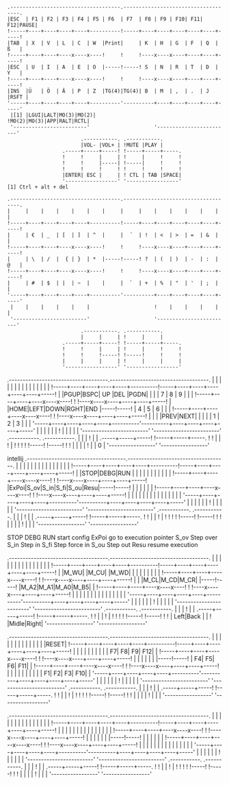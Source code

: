     .------------------------------------.------------------------------------.
    |ESC  | F1 | F2 | F3 | F4 | F5 | F6  | F7  | F8 | F9 | F10| F11| F12|PAUSE|
    !-----+----+----+----+----+----------!-----+----+----+----+----+----+-----!
    |TAB  | X  | V  | L  | C  | W  |Print|     | K  | H  | G  | F  | Q  | ß   |
    !-----+----+----+----x----x----!     !     !----x----x----+----+----+-----!
    |ESC  | U  | I  | A  | E  | O  |-----!-----! S  | N  | R  | T  | D  | Y   |
    !-----+----+----+----x----x----!     !     !----x----x----+----+----+-----!
    |INS  |Ü   | Ö  | Ä  | P  | Z  |TG(4)|TG(4)| B  | M  | ,  | .  | J  |RSFT |
    '-----+----+----+----+----+----------'----------+----+----+----+----+-----'
     |[1] |LGUI|LALT|MO(3)|MO(2)|                   !MO(2)|MO(3)|APP|RALT|RCTL|
     '------------------------'                     '------------------------'
                            .-----------. .-----------.
                            |VOL- |VOL+ | !MUTE |PLAY |
                      .-----+-----+-----! !-----+-----+-----.
                      !     !     |     | !     |     !     !
                      !     !     |-----| !-----|     !     !
                      !     !     !     ! !     !     !     !
                      |ENTER| ESC |     | ! CTL | TAB |SPACE|
                      '-----------------' '-----------------'
    [1] Ctrl + alt + del
 
    .------------------------------------.------------------------------------.
    |     |    |    |    |    |    |     |     |    |    |    |    |    |     |
    !-----+----+----+----+----+----------!-----+----+----+----+----+----+-----!
    |     | €  | _  | [  | ]  | ^  |     |  ´  | !  | <  | >  | =  | &  |     |
    !-----+----+----+----x----x----!     !     !----x----x----+----+----+-----!
    |     | \  | /  |  { | }  | *  |-----!-----! ?  | (  | )  | -  | :  | @   |
    !-----+----+----+----x----x----!     !     !----x----x----+----+----+-----!
    |     | #  | $  | |  | ~  |    |     |  `  | +  | %  | "  | '  | ;  |     |
    '-----+----+----+----+----+----------'----------+----+----+----+----+-----'
     |    |    |    |    |    |                     !    |    |    |    |    |
     '------------------------'                     '------------------------'
                            .-----------. .-----------.
                            |     |     | !     |     |
                      .-----+-----+-----! !-----+-----+-----.
                      !     !     |     | !     |     !     !
                      !     !     !-----! !-----!     !     !
                      |     |     |     | !     |     |     |
                      '-----------------' '-----------------'
 
  .------------------------------------.------------------------------------.
  |     |    |    |    |    |    |     |     |    |    |    |    |    |     |
  !-----+----+----+----+----+----------!-----+----+----+----+----+----+-----!
  |     |PGUP|BSPC| UP |DEL |PGDN|     |     |    |  7 |  8 |  9 |    |     |
  !-----+----+----+----x----x----!     !     !----x----x----+----+----+-----!
  |     |HOME|LEFT|DOWN|RGHT|END |-----!-----!    |  4 |  5 |  6 |    |     |
  !-----+----+----+----x----x----!     !     !----x----x----+----+----+-----!
  |     |    |    |PREV|NEXT|    |     |     |    |  1 |  2 |  3 |    |     |
  '-----+----+----+----+----+----------'----------+----+----+----+----+-----'
   |    |    |    |    |    |                     !    |    |    |    |    |
   '------------------------'                     '------------------------'
                          .-----------. .-----------.
                          |     |     | !     |     |
                    .-----+-----+-----! !-----+-----+-----.
                    !     !     |     | !     |     !     !
                    !     !     !-----! !-----!     !     !
                    |     |     |     | !     |     |  0  |
                    '-----------------' '-----------------'
 
  intellij
  .------------------------------------.------------------------------------.
  |     |    |    |    |    |    |     |     |    |    |    |    |    |     |
  !-----+----+----+----+----+----------!-----+----+----+----+----+----+-----!
  |     |STOP|DEBG|RUN |    |    |     |     |    |    |    |    |    |     |
  !-----+----+----+----x----x----!     !     !----x----x----+----+----+-----!
  |ExPoi|S_ov|S_in|S_fi|S_ou|Resu|-----!-----!    |    |    |    |    |     |
  !-----+----+----+----x----x----!     !     !----x----x----+----+----+-----!
  |     |    |    |    |    |    |     |     |    |    |    |    |    |     |
  '-----+----+----+----+----+----------'----------+----+----+----+----+-----'
   |    |    |    |    |    |                     !    |    |    |    |    |
   '------------------------'                     '------------------------'
                          .-----------. .-----------.
                          |     |     | !     |     |
                    .-----+-----+-----! !-----+-----+-----.
                    !     !     |     | !     |     !     !
                    !     !     !-----! !-----!     !     !
                    |     |     |     | !     |     |     |
                    '-----------------' '-----------------'
  
  STOP DEBG RUN start config
  ExPoi go to execution pointer
  S_ov Step over
  S_in Step in
  S_fi Step force in
  S_ou Step out
  Resu resume execution
  
 
  .------------------------------------.------------------------------------.
  |     |    |    |    |    |    |     |     |    |    |    |    |    |     |
  !-----+----+----+----+----+----------!-----+----+----+----+----+----+-----!
  |     |M_WU|    |M_CU|    |M_WD|     |     |    |    |    |    |    |     |
  !-----+----+----+----x----x----!     !     !----x----x----+----+----+-----!
  |     |    |M_CL|M_CD|M_CR|    |-----!-----!    |M_A2|M_A1|M_A0|M_B5|     |
  !-----+----+----+----x----x----!     !     !----x----x----+----+----+-----!
  |     |    |    |    |    |    |     |     |    |    |    |    |    |     |
  '-----+----+----+----+----+----------'----------+----+----+----+----+-----'
   |    |    |    |    |    |                     !    |    |    |    |    |
   '------------------------'                     '------------------------'
                          .-----------. .-----------.
                          |     |     | !     |     |
                    .-----+-----+-----! !-----+-----+-----.
                    !     !     |     | !     |     !     !
                    !     !     !-----! !-----!     !     !
                    | Left|Back |     | !     |Midle|Right|
                    '-----------------' '-----------------'
 
  .------------------------------------.------------------------------------.
  |     |    |    |    |    |    |     |     |    |    |    |    |    |RESET|
  !-----+----+----+----+----+----------!-----+----+----+----+----+----+-----!
  |     |    |    |    |    |    |     |     |    |  F7|  F8|  F9| F12|     |
  !-----+----+----+----x----x----!     !     !----x----x----+----+----+-----!
  |     |    |    |    |    |    |-----!-----!    |  F4|  F5|  F6| F11|     |
  !-----+----+----+----x----x----!     !     !----x----x----+----+----+-----!
  |     |    |    |    |    |    |     |     |    |  F1|  F2|  F3| F10|     |
  '-----+----+----+----+----+----------'----------+----+----+----+----+-----'
   |    |    |    |    |    |                     !    |    |    |    |    |
   '------------------------'                     '------------------------'
                          .-----------. .-----------.
                          |     |     | !     |     |
                    .-----+-----+-----! !-----+-----+-----.
                    !     !     |     | !     |     !     !
                    !     !     !-----! !-----!     !     !
                    |     |     |     | !     |     |     |
                    '-----------------' '-----------------'
 
  .------------------------------------.------------------------------------.
  |     |    |    |    |    |    |     |     |    |    |    |    |    |     |
  !-----+----+----+----+----+----------!-----+----+----+----+----+----+-----!
  |     |    |    |    |    |    |     |     |    |    |    |    |    |     |
  !-----+----+----+----x----x----!     !     !----x----x----+----+----+-----!
  |     |    |    |    |    |    |-----!-----!    |    |    |    |    |     |
  !-----+----+----+----x----x----!     !     !----x----x----+----+----+-----!
  |     |    |    |    |    |    |     |     |    |    |    |    |    |     |
  '-----+----+----+----+----+----------'----------+----+----+----+----+-----'
   |    |    |    |    |    |                     !    |    |    |    |    |
   '------------------------'                     '------------------------'
                          .-----------. .-----------.
                          |     |     | !     |     |
                    .-----+-----+-----! !-----+-----+-----.
                    !     !     |     | !     |     !     !
                    !     !     !-----! !-----!     !     !
                    |     |     |     | !     |     |     |
                    '-----------------' '-----------------'
 
